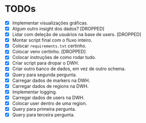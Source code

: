 # TODOs

- [X] Implementar visualizações gráficas.
- [X] Algum outro insight dos dados? [DROPPED]
- [X] Lidar com deleção de usuários na base de users. [DROPPED]
- [X] Montar script final com o fluxo inteiro.
- [X] Colocar `requirements.txt` certinho.
- [X] Colocar venv certinho. [DROPPED]
- [X] Colocar instruções de como rodar tudo.
- [X] Criar script para dropar o DWH.
- [X] Criar outro banco de dados, em vez de outro schema.
- [X] Query para segunda pergunta.
- [X] Carregar dados de markers na DWH.
- [X] Carregar dados de regions na DWH.
- [X] Implementar logging.
- [X] Carregar dados de users na DWH.
- [X] Colocar user dentro de uma region.
- [X] Query para primeira pergunta.
- [X] Query para terceira pergunta.